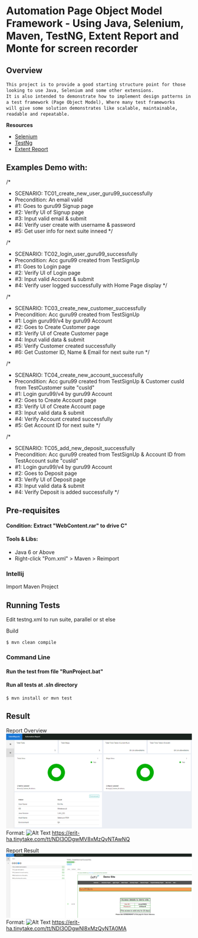 # Automation Page Object Model Framework - Using Java, Selenium, Maven, TestNG, Extent Report and Monte for screen recorder
## Overview 

```
This project is to provide a good starting structure point for those looking to use Java, Selenium and some other extensions. 
It is also intended to demonstrate how to implement design patterns in a test framework (Page Object Model), Where many test frameworks 
will give some solution demonstrates like scalable, maintainable, readable and repeatable.
```

**Resources**
- [Selenium](http://www.seleniumhq.org/)
- [TestNg](https://testng.org) 
- [Extent Report](https://extentreports.com/) 

## Examples Demo with:

/*
 * SCENARIO: TC01_create_new_user_guru99_successfully
 * Precondition: An email valid
 * #1: Goes to guru99 Signup page
 * #2: Verify UI of Signup page
 * #3: Input valid email & submit
 * #4: Verify user create with username & password
 * #5: Get user info for next suite inneed
 */
 
/*
 * SCENARIO: TC02_login_user_guru99_successfully
 * Precondition: Acc guru99 created from TestSignUp
 * #1: Goes to Login page
 * #2: Verify UI of Login page
 * #3: Input valid Account & submit
 * #4: Verify user logged successfully with Home Page display
 */
 
 /*
 * SCENARIO: TC03_create_new_customer_successfully
 * Precondition: Acc guru99 created from TestSignUp
 * #1: Login guru99/v4 by guru99 Account
 * #2: Goes to Create Customer page
 * #3: Verify UI of Create Customer page
 * #4: Input valid data & submit
 * #5: Verify Customer created successfully
 * #6: Get Customer ID, Name & Email for next suite run
 */

/*
 * SCENARIO: TC04_create_new_account_successfully
 * Precondition: Acc guru99 created from TestSignUp & Customer cusId from TestCustomer suite "cusId"
 * #1: Login guru99/v4 by guru99 Account
 * #2: Goes to Create Account page
 * #3: Verify UI of Create Account page
 * #3: Input valid data & submit
 * #4: Verify Account created successfully
 * #5: Get Account ID for next suite
 */
 
 /*
 * SCENARIO: TC05_add_new_deposit_successfully
 * Precondition: Acc guru99 created from TestSignUp & Account ID from TestAccount suite "cusId"
 * #1: Login guru99/v4 by guru99 Account
 * #2: Goes to Deposit page
 * #3: Verify UI of Deposit page
 * #3: Input valid data & submit
 * #4: Verify Deposit is added successfully
 */

## Pre-requisites

#### Condition: Extract "WebContent.rar" to drive C"

#### Tools & Libs:

* Java 6 or Above
* Right-click "Pom.xml" > Maven > Reimport

### Intellij

Import Maven Project

## Running Tests

Edit testng.xml to run suite, parallel or st else

Build
```
$ mvn clean compile
```

### Command Line

#### Run the test from file "RunProject.bat"

#### Run all tests at .sln directory
```
$ mvn install or mvn test
```

## Result

Report Overview
![GitHub Logo](/test-reports/Overview.PNG)
Format: ![Alt Text](url)
https://erit-ha.tinytake.com/tt/NDI3ODgwMV8xMzQyNTAwNQ


Report Result
![GitHub Logo](/test-reports/Result.PNG)
Format: ![Alt Text](url)
https://erit-ha.tinytake.com/tt/NDI3ODgwNl8xMzQyNTA0MA
